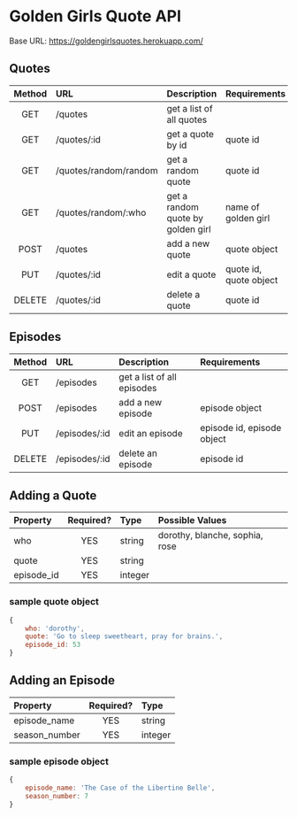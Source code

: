 # Golden Girls Quote API


Base URL:
<https://goldengirlsquotes.herokuapp.com/>


## Quotes
|Method| URL | Description| Requirements|
|:-----:|:-----|:-----|:-----|
|GET| /quotes| get a list of all quotes|
|GET| /quotes/:id| get a quote by id| quote id|
|GET| /quotes/random/random| get a random quote| quote id|
|GET| /quotes/random/:who| get a random quote by golden girl| name of golden girl|
|POST| /quotes| add a new quote | quote object|
|PUT| /quotes/:id| edit a quote | quote id, quote object|
|DELETE| /quotes/:id| delete a quote | quote id|

## Episodes
|Method| URL | Description| Requirements|
|:-----:|:-----|:-----|:-----|
|GET| /episodes| get a list of all episodes|
|POST| /episodes| add a new episode | episode object|
|PUT| /episodes/:id| edit an episode | episode id, episode object|
|DELETE| /episodes/:id| delete an episode | episode id|


## Adding a Quote

|Property| Required? | Type| Possible Values|
|:-----|:-----:|:-----|:-----|
|who| YES| string|dorothy, blanche, sophia, rose|
|quote| YES| string| 
|episode_id| YES| integer| 


### sample quote object
```javascript
{
    who: 'dorothy',
    quote: 'Go to sleep sweetheart, pray for brains.',
    episode_id: 53
}
```

## Adding an Episode

|Property| Required? | Type|
|:-----|:-----:|:-----|
|episode_name| YES| string|
|season_number| YES| integer| 


### sample episode object
```javascript
{
    episode_name: 'The Case of the Libertine Belle',
    season_number: 7
}
```
